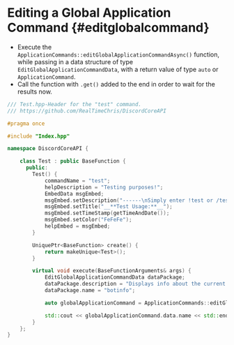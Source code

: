 Editing a Global Application Command {#editglobalcommand}
============
- Execute the `ApplicationCommands::editGlobalApplicationCommandAsync()` function, while passing in a data structure of type `EditGlobalApplicationCommandData`, with a return value of type `auto` or `ApplicationCommand`.
- Call the function with `.get()` added to the end in order to wait for the results now.

```cpp
/// Test.hpp-Header for the "test" command.
/// https://github.com/RealTimeChris/DiscordCoreAPI

#pragma once

#include "Index.hpp"

namespace DiscordCoreAPI {

	class Test : public BaseFunction {
	  public:
		Test() {
			commandName = "test";
			helpDescription = "Testing purposes!";
			EmbedData msgEmbed;
			msgEmbed.setDescription("------\nSimply enter !test or /test!\n------");
			msgEmbed.setTitle("__**Test Usage:**__");
			msgEmbed.setTimeStamp(getTimeAndDate());
			msgEmbed.setColor("FeFeFe");
			helpEmbed = msgEmbed;
		}

		UniquePtr<BaseFunction> create() {
			return makeUnique<Test>();
		}

		virtual void execute(BaseFunctionArguments& args) {
			EditGlobalApplicationCommandData dataPackage;
			dataPackage.description = "Displays info about the current bot.";
			dataPackage.name = "botinfo";

			auto globalApplicationCommand = ApplicationCommands::editGlobalApplicationCommandAsync(dataPackage).get();

			std::cout << globalApplicationCommand.data.name << std::endl;
		}
	};
}

```